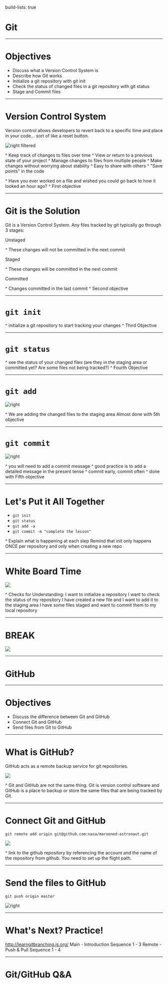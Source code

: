build-lists: true


# Git

---

# Objectives
- Discuss what a Version Control System is
- Describe how Git works
- Initialize a git repository with git init
- Check the status of changed files in a git repository with git status
- Stage and Commit files


---

# Version Control System

Version control allows developers to revert back to a specific time and place in your code... sort of like a reset button.

![right filtered](file:///Users/teddimaull/Desktop/pixabayimages/backwards-1426683_1920.png)

^ Keep track of changes to files over time
^ View or return to a previous state of your project
^ Manage changes to files from multiple people
^ Make changes without worrying about stability
^ Easy to share with others
^ "Save points" in the code

^ Have you ever worked on a file and wished you could go back to how it looked an hour ago?
^ First objective

---

# Git is the Solution
Git is a Version Control System. Any files tracked by git typically go through 3 stages:

Unstaged

^ These changes will not be committed in the next commit

Staged

^ These changes will be committed in the next commit

Committed

^ Changes committed in the last commit
^ Second objective

---

# `git init`

^ initialize a git repository to start tracking your changes
^ Third Objective

---

# `git status`

^ see the status of your changed files (are they in the staging area or committed yet? Are some files not being tracked?)
^ Fourth Objective

---

# `git add`
![right](file:///Users/teddimaull/Desktop/pixabayimages/discovery-space-shuttle-879406_1280.jpg)

^ We are adding the changed files to the staging area
Almost done with 5th objective

---

# `git commit`
![right](file:///Users/teddimaull/Desktop/pixabayimages/discovery-space-shuttle-879410_1280.jpg)

^ you will need to add a commit message
^ good practice is to add a detailed message in the present tense
^ commit early, commit often
^ done with Fifth objective

---
# Let's Put it All Together
- `git init`
- `git status`
- `git add -a`
- `git commit -m "complete the lesson"`

^ Explain what is happening at each step
Remind that init only happens ONCE per repository and only when creating a new repo

---

# White Board Time
![](file:///Users/teddimaull/Desktop/pixabayimages/colors-1267036_1920.jpg)

^ Checks for Understanding:
 I want to initialize a repository
 I want to check the status of my repository
 I have created a new file and I want to add it to the staging area
 I have some files staged and want to commit them to my local repository

---
# BREAK

![](file:///Users/teddimaull/Desktop/pixabayimages/emblem-1294453_1280.png)

---
# GitHub

---

# Objectives
- Discuss the difference between Git and GitHub
- Connect Git and GitHub
- Send files from Git to GitHub

---

# What is GitHub?
GitHub acts as a remote backup service for git repositories.

![](file:///Users/teddimaull/Desktop/pixabayimages/mars-1326108_1280.jpg)

^ Git and GitHub are not the same thing. Git is version control software and GitHub is a place to backup or store the same files that are being tracked by Git.

---

# Connect Git and GitHub
`git remote add origin git@github.com:nasa/marooned-astronaut.git`

![](file:///Users/teddimaull/Desktop/pixabayimages/entrepreneur-1103717_1280.jpg)

^ link to the github repository by referencing the account and the name of the repository from github. You need to set up the flight path.

---
# Send the files to GitHub

`git push origin master`

![right](file:///Users/teddimaull/Desktop/pixabayimages/rocket-launch-67649_1920.jpg)

---

# What's Next? Practice!
http://learngitbranching.js.org/
Main - Introduction Sequence 1 - 3
Remote - Push & Pull Sequence 1 - 4

---

# Git/GitHub Q&A
